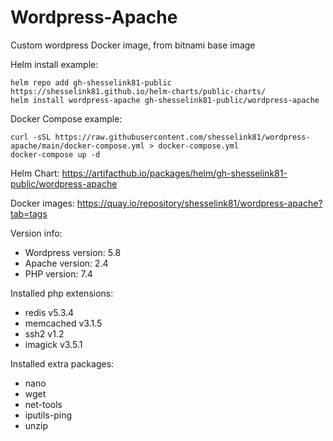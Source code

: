 # Wordpress-Apache

Custom wordpress Docker image, from bitnami base image

Helm install example:

```console
helm repo add gh-shesselink81-public https://shesselink81.github.io/helm-charts/public-charts/
helm install wordpress-apache gh-shesselink81-public/wordpress-apache
```

Docker Compose example:

```console
curl -sSL https://raw.githubusercontent.com/shesselink81/wordpress-apache/main/docker-compose.yml > docker-compose.yml
docker-compose up -d
```

Helm Chart:
<https://artifacthub.io/packages/helm/gh-shesselink81-public/wordpress-apache>

Docker images:
<https://quay.io/repository/shesselink81/wordpress-apache?tab=tags>

Version info:

* Wordpress version:  5.8
* Apache version:     2.4
* PHP version:        7.4

Installed php extensions:

* redis v5.3.4
* memcached v3.1.5
* ssh2 v1.2
* imagick v3.5.1
  
Installed extra packages:

* nano
* wget
* net-tools
* iputils-ping
* unzip

